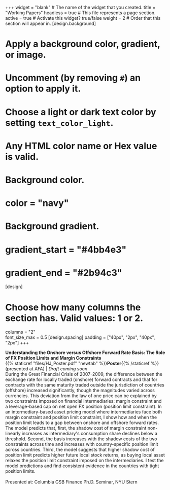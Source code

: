 +++
widget = "blank"  # The name of the widget that you created.
title = "Working Papers"
headless = true  # This file represents a page section.
active = true  # Activate this widget? true/false
weight = 2  # Order that this section will appear in.
[design.background]
  # Apply a background color, gradient, or image.
  #   Uncomment (by removing `#`) an option to apply it.
  #   Choose a light or dark text color by setting `text_color_light`.
  #   Any HTML color name or Hex value is valid.

  # Background color.
  # color = "navy"
  
  # Background gradient.
  # gradient_start = "#4bb4e3"
  # gradient_end = "#2b94c3"
[design]
  # Choose how many columns the section has. Valid values: 1 or 2.
  columns = "2"  
  font_size_max = 0.5
[design.spacing]
  padding = ["40px", "2px", "40px", "2px"]
+++

**Understanding the Onshore versus Offshore Forward Rate Basis: The Role of FX Position Limits and Margin Constraints**  
{{% staticref "files/HJ_Poster.pdf" "newtab" %}}**Poster**{{% /staticref %}} (presented at AFA) | _Draft coming soon_  
During the Great Financial Crisis of 2007-2009, the difference between the exchange rate for locally traded (onshore) forward contracts and that for contracts with the same maturity traded outside the jurisdiction of countries (offshore) increased significantly, though the magnitudes varied across currencies. This deviation from the law of one price can be explained by two constraints imposed on financial intermediaries: margin constraint and a leverage-based cap on net open FX position (position limit constraint). In an intermediary-based asset pricing model where intermediaries face both margin constraint and position limit constraint, I show how and when the position limit leads to a gap between onshore and offshore forward rates. The model predicts that, first, the shadow cost of margin constraint non-linearly increases as intermediary's consumption share declines below a threshold. Second, the basis increases with the shadow costs of the two constraints across time and increases with country-specific position limit across countries. Third, the model suggests that higher shadow cost of position limit predicts higher future local stock returns, as buying local asset relaxes the position limit constraint imposed on the intermediaries. I test the model predictions and find consistent evidence in the countries with tight position limits.  
<br/> 
Presented at: Columbia GSB Finance Ph.D. Seminar, NYU Stern
<br/> 
